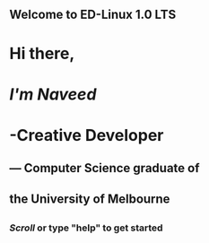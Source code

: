 



## Welcome to ED-Linux 1.0 LTS



#  Hi there,
#  *I'm Naveed*
#  -Creative Developer
##     — Computer Science graduate of
##        the University of Melbourne
##
###   *Scroll* or type "help" to get started
